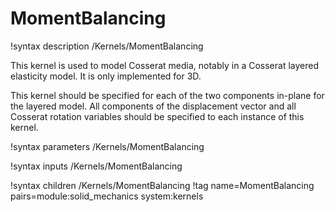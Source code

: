 # MomentBalancing

!syntax description /Kernels/MomentBalancing

This kernel is used to model Cosserat media, notably in a Cosserat layered elasticity model.
It is only implemented for 3D.

This kernel should be specified for each of the two components in-plane for the layered model.
All components of the displacement vector and all Cosserat rotation variables should be specified
to each instance of this kernel.

!syntax parameters /Kernels/MomentBalancing

!syntax inputs /Kernels/MomentBalancing

!syntax children /Kernels/MomentBalancing
!tag name=MomentBalancing pairs=module:solid_mechanics system:kernels

